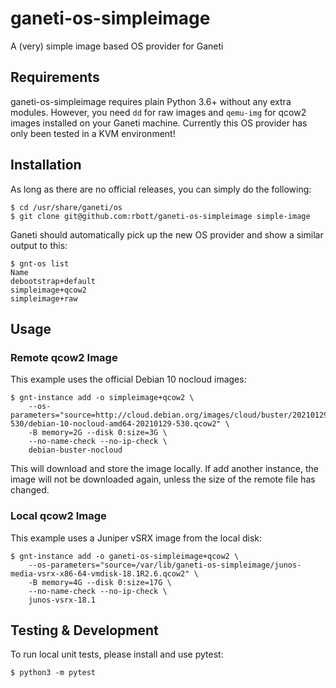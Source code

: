 # ganeti-os-simpleimage

A (very) simple image based OS provider for Ganeti

## Requirements

ganeti-os-simpleimage requires plain Python 3.6+ without any extra modules. However, you need `dd` for raw images and `qemu-img` for qcow2 images installed on your Ganeti machine. Currently this OS provider has only been tested in a KVM environment!

## Installation

As long as there are no official releases, you can simply do the following:

```shell
$ cd /usr/share/ganeti/os
$ git clone git@github.com:rbott/ganeti-os-simpleimage simple-image
```

Ganeti should automatically pick up the new OS provider and show a similar output to this:
```shell
$ gnt-os list
Name                       
debootstrap+default
simpleimage+qcow2
simpleimage+raw
```

## Usage

### Remote qcow2 Image

This example uses the official Debian 10 nocloud images:

```shell
$ gnt-instance add -o simpleimage+qcow2 \
    --os-parameters="source=http://cloud.debian.org/images/cloud/buster/20210129-530/debian-10-nocloud-amd64-20210129-530.qcow2" \
    -B memory=2G --disk 0:size=3G \
    --no-name-check --no-ip-check \
    debian-buster-nocloud
```

This will download and store the image locally. If add another instance, the image will not be downloaded again, unless the size of the remote file has changed.

### Local qcow2 Image

This example uses a Juniper vSRX image from the local disk:

```shell
$ gnt-instance add -o ganeti-os-simpleimage+qcow2 \
    --os-parameters="source=/var/lib/ganeti-os-simpleimage/junos-media-vsrx-x86-64-vmdisk-18.1R2.6.qcow2" \
    -B memory=4G --disk 0:size=17G \
    --no-name-check --no-ip-check \
    junos-vsrx-18.1
```

## Testing & Development

To run local unit tests, please install and use pytest:
```shell
$ python3 -m pytest
```
